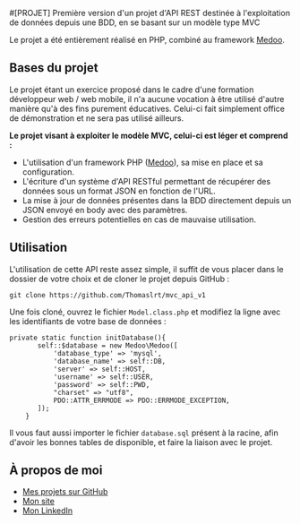 #[PROJET] Première version d'un projet d'API REST destinée à l'exploitation de données depuis une BDD, en se basant sur un modèle type MVC

Le projet a été entièrement réalisé en PHP, combiné au framework [Medoo](https://medoo.in/).

## Bases du projet

Le projet étant un exercice proposé dans le cadre d'une formation développeur web / web mobile, il n'a aucune vocation à être utilisé d'autre manière qu'à des fins purement éducatives. Celui-ci fait simplement office de démonstration et ne sera pas utilisé ailleurs.

**Le projet visant à exploiter le modèle MVC, celui-ci est léger et comprend :**
- L'utilisation d'un framework PHP ([Medoo](https://medoo.in/)), sa mise en place et sa configuration.
- L'écriture d'un système d'API RESTful permettant de récupérer des données sous un format JSON en fonction de l'URL.
- La mise à jour de données présentes dans la BDD directement depuis un JSON envoyé en body avec des paramètres.
- Gestion des erreurs potentielles en cas de mauvaise utilisation.

## Utilisation

L'utilisation de cette API reste assez simple, il suffit de vous placer dans le dossier de votre choix et de cloner le projet depuis GitHub :

    git clone https://github.com/Thomaslrt/mvc_api_v1
    
Une fois cloné, ouvrez le fichier ```Model.class.php``` et modifiez la ligne avec les identifiants de votre base de données :

```
private static function initDatabase(){
       self::$database = new Medoo\Medoo([
           'database_type' => 'mysql',
           'database_name' => self::DB,
           'server' => self::HOST,
           'username' => self::USER,
           'password' => self::PWD,
           "charset" => "utf8",
           PDO::ATTR_ERRMODE => PDO::ERRMODE_EXCEPTION,
       ]);
    }
```
Il vous faut aussi importer le fichier ```database.sql``` présent à la racine, afin d'avoir les bonnes tables de disponible, et faire la liaison avec le projet.


## À propos de moi
- [Mes projets sur GitHub](https://github.com/Thomaslrt) 
- [Mon site](https://thomaslrt.fr/) 
- [Mon LinkedIn](https://www.linkedin.com/in/thomas-laurent-432271173/)
